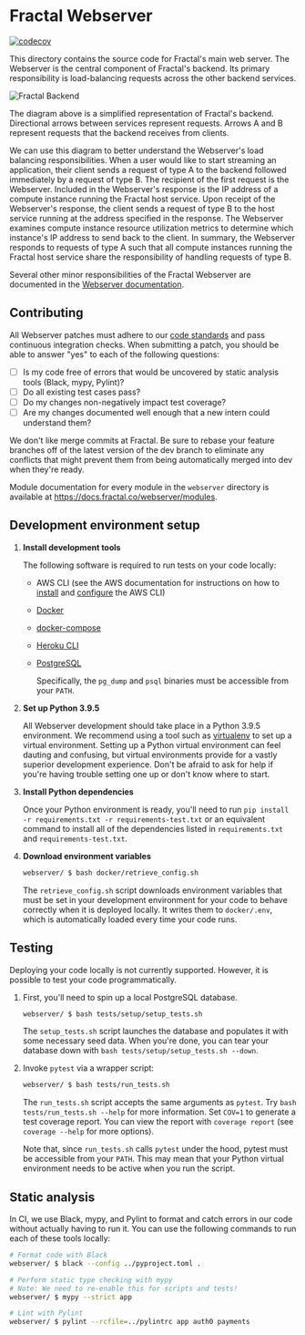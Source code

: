 # Fractal Webserver

[![codecov](https://codecov.io/gh/fractal/fractal/branch/dev/graph/badge.svg?token=QB0c3c2NBj)](https://codecov.io/gh/fractal/fractal)

This directory contains the source code for Fractal's main web server. The Webserver is the central component of Fractal's backend. Its primary responsibility is load-balancing requests across the other backend services.

![Fractal Backend](https://user-images.githubusercontent.com/31637652/127786757-50ec9cde-fa93-4558-a7aa-432a21a2ae21.png)

The diagram above is a simplified representation of Fractal's backend. Directional arrows between services represent requests. Arrows A and B represent requests that the backend receives from clients.

We can use this diagram to better understand the Webserver's load balancing responsibilities. When a user would like to start streaming an application, their client sends a request of type A to the backend followed immediately by a request of type B. The recipient of the first request is the Webserver. Included in the Webserver's response is the IP address of a compute instance running the Fractal host service. Upon receipt of the Webserver's response, the client sends a request of type B to the host service running at the address specified in the response. The Webserver examines compute instance resource utilization metrics to determine which instance's IP address to send back to the client. In summary, the Webserver responds to requests of type A such that all compute instances running the Fractal host service share the responsibility of handling requests of type B.

Several other minor responsibilities of the Fractal Webserver are documented in the [Webserver documentation](https://docs.fractal.co/webserver/responsibilities.html).

## Contributing

All Webserver patches must adhere to our [code standards](https://www.notion.so/tryfractal/Documentation-Code-Standards-54f2d68a37824742b8feb6303359a597#a119aceede764be08b8990c0605e8d39) and pass continuous integration checks. When submitting a patch, you should be able to answer "yes" to each of the following questions:

- [ ] Is my code free of errors that would be uncovered by static analysis tools (Black, mypy, Pylint)?
- [ ] Do all existing test cases pass?
- [ ] Do my changes non-negatively impact test coverage?
- [ ] Are my changes documented well enough that a new intern could understand them?

We don't like merge commits at Fractal. Be sure to rebase your feature branches off of the latest version of the dev branch to eliminate any conflicts that might prevent them from being automatically merged into dev when they're ready.

Module documentation for every module in the `webserver` directory is available at https://docs.fractal.co/webserver/modules.

## Development environment setup

1. **Install development tools**

   The following software is required to run tests on your code locally:

   - AWS CLI (see the AWS documentation for instructions on how to [install](https://docs.aws.amazon.com/cli/latest/userguide/cli-chap-install.html) and [configure](https://docs.aws.amazon.com/cli/latest/userguide/cli-chap-configure.html) the AWS CLI)
   - [Docker](https://docs.docker.com/get-docker/)
   - [docker-compose](https://docs.docker.com/compose/install/)
   - [Heroku CLI](https://devcenter.heroku.com/articles/heroku-cli)
   - [PostgreSQL](https://www.postgresql.org/download/)

     Specifically, the `pg_dump` and `psql` binaries must be accessible from your `PATH`.

2. **Set up Python 3.9.5**

   All Webserver development should take place in a Python 3.9.5 environment. We recommend using a tool such as [virtualenv](https://virtualenv.pypa.io/en/latest/) to set up a virtual environment. Setting up a Python virtual environment can feel dauting and confusing, but virtual environments provide for a vastly superior development experience. Don't be afraid to ask for help if you're having trouble setting one up or don't know where to start.

3. **Install Python dependencies**

   Once your Python environment is ready, you'll need to run `pip install -r requirements.txt -r requirements-test.txt` or an equivalent command to install all of the dependencies listed in `requirements.txt` and `requirements-test.txt`.

4. **Download environment variables**

   ```bash
   webserver/ $ bash docker/retrieve_config.sh
   ```

   The `retrieve_config.sh` script downloads environment variables that must be set in your development environment for your code to behave correctly when it is deployed locally. It writes them to `docker/.env`, which is automatically loaded every time your code runs.

## Testing

Deploying your code locally is not currently supported. However, it is possible to test your code programmatically.

1. First, you'll need to spin up a local PostgreSQL database.

   ```bash
   webserver/ $ bash tests/setup/setup_tests.sh
   ```

   The `setup_tests.sh` script launches the database and populates it with some necessary seed data. When you're done, you can tear your database down with `bash tests/setup/setup_tests.sh --down`.

2. Invoke `pytest` via a wrapper script:

   ```bash
   webserver/ $ bash tests/run_tests.sh
   ```

   The `run_tests.sh` script accepts the same arguments as `pytest`. Try `bash tests/run_tests.sh --help` for more information. Set `COV=1` to generate a test coverage report. You can view the report with `coverage report` (see `coverage --help` for more options).

   Note that, since `run_tests.sh` calls `pytest` under the hood, pytest must be accessible from your `PATH`. This may mean that your Python virtual environment needs to be active when you run the script.

## Static analysis

In CI, we use Black, mypy, and Pylint to format and catch errors in our code without actually having to run it. You can use the following commands to run each of these tools locally:

```bash
# Format code with Black
webserver/ $ black --config ../pyproject.toml .

# Perform static type checking with mypy
# Note: We need to re-enable this for scripts and tests!
webserver/ $ mypy --strict app

# Lint with Pylint
webserver/ $ pylint --rcfile=../pylintrc app auth0 payments
```

